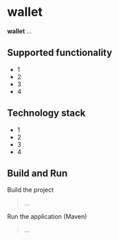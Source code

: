 # wallet
**wallet** ...

## Supported functionality
 - 1
 - 2
 - 3
 - 4

## Technology stack
 - 1
 - 2
 - 3
 - 4
 
## Build and Run
Build the project
 > ...
 
Run the application (Maven)
 > ...